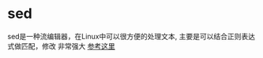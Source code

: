 
# sed
sed是一种流编辑器，在Linux中可以很方便的处理文本, 主要是可以结合正则表达式做匹配，修改
非常强大
[参考这里](https://coolshell.cn/articles/9104.html)


